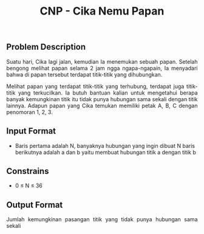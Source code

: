 <h1 align="center">CNP - Cika Nemu Papan</h1>
<br>

## Problem Description
<p align="justify">Suatu hari, Cika lagi jalan, kemudian Ia menemukan sebuah papan. Setelah
bengong melihat papan selama 2 jam ngga ngapa-ngapain, Ia menyadari bahwa di
papan tersebut terdapat titik-titik yang dihubungkan.</p>
<p align="justify">Melihat papan yang terdapat titik-titik yang terhubung, terdapat juga titik-titik
yang terkucilkan. Ia butuh bantuan kalian untuk mengetahui berapa banyak
kemungkinan titik itu tidak punya hubungan sama sekali dengan titik lainnya. Adapun
papan yang Cika temukan memiliki petak A, B, C dengan penomoran 1, 2, 3.</p>


## Input Format
- Baris pertama adalah N, banyaknya hubungan yang ingin dibuat N baris berikutnya adalah a dan b yaitu membuat hubungan titik a dengan titik b

## Constrains
- 0 ≤ N ≤ 36

## Output Format
<p align="justify">Jumlah kemungkinan pasangan titik yang tidak punya hubungan sama sekali
</p>
